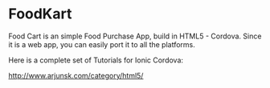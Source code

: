 # FoodKart 

Food Cart is an simple Food Purchase App, build in HTML5 - Cordova. Since it is a web app, you can easily port it to all the platforms.

Here is a complete set of Tutorials for Ionic Cordova:

http://www.arjunsk.com/category/html5/
